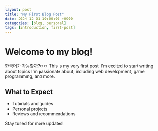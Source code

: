 ```yaml
---
layout: post
title: "My First Blog Post"
date: 2024-12-31 10:00:00 +0900
categories: [blog, personal]
tags: [introduction, first-post]
---
```


# Welcome to my blog!

한국어가 가능할까?ㅁㅁ
This is my very first post. I'm excited to start writing about topics I'm passionate about, including web development, game programming, and more.

## What to Expect

- Tutorials and guides
- Personal projects
- Reviews and recommendations

Stay tuned for more updates!